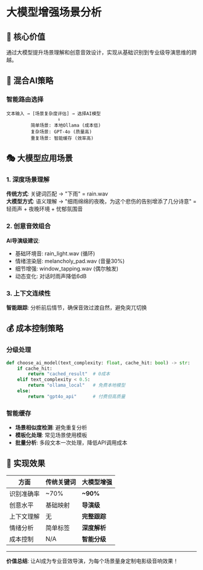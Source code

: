 # 大模型增强场景分析

## 🎯 核心价值

通过大模型提升场景理解和创意音效设计，实现从基础识别到专业级导演思维的跨越。

## 🤖 混合AI策略

### 智能路由选择
```
文本输入 → [场景复杂度评估] → 选择AI模型
                   ↓
         简单场景: 本地Ollama (成本低)
         复杂场景: GPT-4o (质量高)
         重复场景: 智能缓存 (效率高)
```

## 🎭 大模型应用场景

### 1. 深度场景理解
**传统方式**: 关键词匹配 → "下雨" = rain.wav  
**大模型方式**: 语义理解 → "细雨绵绵的夜晚，为这个悲伤的告别增添了几分诗意" = 轻雨声 + 夜晚环境 + 忧郁氛围音

### 2. 创意音效组合  
**AI导演级建议**:
- 基础环境音: rain_light.wav (循环)
- 情绪渲染层: melancholy_pad.wav (音量30%)  
- 细节增强: window_tapping.wav (偶尔触发)
- 动态变化: 对话时雨声降低6dB

### 3. 上下文连续性
**智能跟踪**: 分析前后情节，确保音效过渡自然，避免突兀切换

## 💰 成本控制策略

### 分级处理
```python
def choose_ai_model(text_complexity: float, cache_hit: bool) -> str:
    if cache_hit:
        return "cached_result"  # 0成本
    elif text_complexity < 0.5:
        return "ollama_local"   # 免费本地模型
    else:
        return "gpt4o_api"      # 付费但高质量
```

### 智能缓存
- **场景相似度检测**: 避免重复分析
- **模板化处理**: 常见场景使用模板
- **批量分析**: 多段文本一次处理，降低API调用成本

## 🎯 实现效果

| 方面 | 传统关键词 | 大模型增强 |
|------|------------|------------|
| 识别准确率 | ~70% | **~90%** |
| 创意水平 | 基础映射 | **导演级** |
| 上下文理解 | 无 | **完整跟踪** |
| 情绪分析 | 简单标签 | **深度解析** |
| 成本控制 | N/A | **智能分级** |

---

**价值总结**: 让AI成为专业音效导演，为每个场景量身定制电影级音响效果！